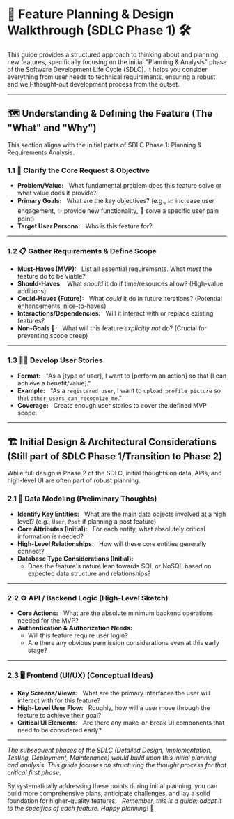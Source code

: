 # 🚀 Feature Planning & Design Walkthrough (SDLC Phase 1) 🛠️

This guide provides a structured approach to thinking about and planning new features, specifically focusing on the initial "Planning & Analysis" phase of the Software Development Life Cycle (SDLC). It helps you consider everything from user needs to technical requirements, ensuring a robust and well-thought-out development process from the outset.

---

## 🗺️ Understanding & Defining the Feature (The "What" and "Why")

This section aligns with the initial parts of SDLC Phase 1: Planning & Requirements Analysis.

### 1.1 🎯 Clarify the Core Request & Objective

- **Problem/Value:**  
  What fundamental problem does this feature solve or what value does it provide?
- **Primary Goals:**  
  What are the key objectives? (e.g., 📈 increase user engagement, ✨ provide new functionality, 🤕 solve a specific user pain point)
- **Target User Persona:**  
  Who is this feature for?

---

### 1.2 📋 Gather Requirements & Define Scope

- **Must-Haves (MVP):**  
  List all essential requirements. What _must_ the feature do to be viable?
- **Should-Haves:**  
  What _should_ it do if time/resources allow? (High-value additions)
- **Could-Haves (Future):**  
  What _could_ it do in future iterations? (Potential enhancements, nice-to-haves)
- **Interactions/Dependencies:**  
  Will it interact with or replace existing features?
- **Non-Goals 🚫:**  
  What will this feature _explicitly not_ do? (Crucial for preventing scope creep)

---

### 1.3 🧑‍💻 Develop User Stories

- **Format:**  
  "As a [type of user], I want to [perform an action] so that [I can achieve a benefit/value]."
- **Example:**  
  "As a `registered_user`, I want to `upload_profile_picture` so that `other_users_can_recognize_me`."
- **Coverage:**  
  Create enough user stories to cover the defined MVP scope.

---

## 🏗️ Initial Design & Architectural Considerations (Still part of SDLC Phase 1/Transition to Phase 2)

While full design is Phase 2 of the SDLC, initial thoughts on data, APIs, and high-level UI are often part of robust planning.

### 2.1 💾 Data Modeling (Preliminary Thoughts)

- **Identify Key Entities:**  
  What are the main data objects involved at a high level? (e.g., `User`, `Post` if planning a post feature)
- **Core Attributes (Initial):**  
  For each entity, what absolutely critical information is needed?
- **High-Level Relationships:**  
  How will these core entities generally connect?
- **Database Type Considerations (Initial):**
  - Does the feature's nature lean towards SQL or NoSQL based on expected data structure and relationships?

---

### 2.2 ⚙️ API / Backend Logic (High-Level Sketch)

- **Core Actions:**  
  What are the absolute minimum backend operations needed for the MVP?
- **Authentication & Authorization Needs:**
  - Will this feature require user login?
  - Are there any obvious permission considerations even at this early stage?

---

### 2.3 🖥️ Frontend (UI/UX) (Conceptual Ideas)

- **Key Screens/Views:**  
  What are the primary interfaces the user will interact with for this feature?
- **High-Level User Flow:**  
  Roughly, how will a user move through the feature to achieve their goal?
- **Critical UI Elements:**  
  Are there any make-or-break UI components that need to be considered early?

---

_The subsequent phases of the SDLC (Detailed Design, Implementation, Testing, Deployment, Maintenance) would build upon this initial planning and analysis. This guide focuses on structuring the thought process for that critical first phase._

By systematically addressing these points during initial planning, you can build more comprehensive plans, anticipate challenges, and lay a solid foundation for higher-quality features.  
_Remember, this is a guide; adapt it to the specifics of each feature. Happy planning!_ 🎉
